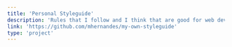 ```yaml
---
title: 'Personal Styleguide'
description: 'Rules that I follow and I think that are good for web development'
link: 'https://github.com/mhernandes/my-own-styleguide'
type: 'project'
---
```

